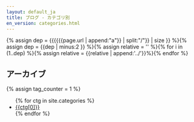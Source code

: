 ```yaml
---
layout: default_ja
title: ブログ - カテゴリ別
en_version: categories.html
---
```

{% assign dep = {{{{{{page.url | append:"a"}} | split:"/"}} | size }} %}{% assign dep = {{dep | minus:2 }} %}{% assign relative = '' %}{% for i in (1..dep) %}{% assign relative = {{relative | append:'../'}}%}{% endfor %}
<script type="text/javascript" src="{{relative}}js/jquery-3.2.1.min.js"></script>
## アーカイブ
{% assign tag_counter = 1 %}
<ul>
{% for ctg in site.categories %}
  <li>
    <a href="javascript:void(0)" onClick="$('#category-{{tag_counter}}').slideToggle();"> {{ctg[0]}} </a>
<ul id="category-{{ tag_counter }}" style="display:none">
{% assign tag_counter = {{tag_counter | plus: 1 }} %}
{% assign ctid = ctg[0] %}
{% for post in site.categories[ctid] %}
<li> <a href="{{relative}}{{ post.url | replace_first:'/',''}}">{{ post.date | date:'%Y-%m-%d'}} : {{ post.title }}</a> </li>
{% endfor %}
</ul>
  </li>
{% endfor %}
</ul>
